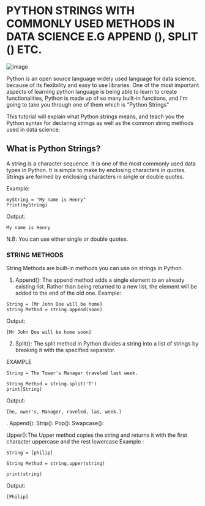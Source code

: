 # PYTHON STRINGS WITH COMMONLY USED METHODS IN DATA SCIENCE E.G APPEND (), SPLIT () ETC.
![image](https://user-images.githubusercontent.com/97627175/188684058-1358d965-249f-4b2a-bf7a-6d5e4b6b1f05.png)


Python is an open source language widely used language for data science, because of its flexibility and easy to use libraries. One of the most important aspects of learning python language is being able to learn to create functionalities, Python is made up of so many built-in functions, and I'm going to take you through one of them which is "Python Strings"


This tutorial will explain what Python strings means, and teach you the Python syntax for declaring strings as well as the common string methods used in data science.

## What is Python Strings?

A string is a character sequence. It is one of the most commonly used data types in Python. It is simple to make by enclosing characters in quotes. Strings are formed by enclosing characters in single or double quotes.


Example:

```
myString = "My name is Henry"
Print(myString)
```

Output:

```
My name is Henry
```
N.B: You can use either single or double quotes.

### STRING METHODS
String Methods are built-in methods you can use on strings in Python.


1. Append(): The append method adds a single element to an already existing list. Rather than being returned to a new list, the element will be added to the end of the old one.
 Example:
 ```
 String = [Mr John Doe will be home]
 string Method = string.append(soon)
 
 ```
 Output:
 ```
 [Mr John Doe will be home soon]
 ```

2. Split(): The split method in Python divides a string into a list of strings by breaking it with the specified separator.


EXAMPLE 
```
String = The Tower's Manager traveled last week.

String Method = string.split('T')
print(String)

```

Output: 
```
[he, ower's, Manager, raveled, las, week.]
```


.
Append():
Strip():
Pop():
Swapcase():

Upper():The Upper method copies the string and returns it with the first character uppercase and the rest lowercase
Example :
```
String = [philip]
 
String Method = string.upper(string)

print(string)
```
Output:

```
[Philip]



